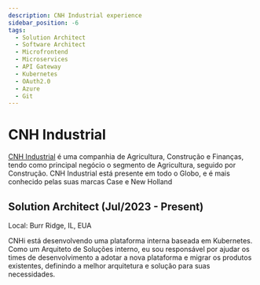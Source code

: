 ```yaml
---
description: CNH Industrial experience
sidebar_position: -6
tags:
  - Solution Architect
  - Software Architect
  - Microfrontend
  - Microservices
  - API Gateway
  - Kubernetes
  - OAuth2.0
  - Azure
  - Git
---
```


# CNH Industrial

[CNH Industrial](https://www.cnhindustrial.com/) é uma companhia de Agricultura, Construção e Finanças, tendo como principal negócio o segmento de Agricultura, seguido por Construção.
CNH Industrial está presente em todo o Globo, e é mais conhecido pelas suas marcas Case e New Holland

## Solution Architect (Jul/2023 - Present)

Local: Burr Ridge, IL, EUA

CNHi está desenvolvendo uma plataforma interna baseada em Kubernetes. Como um Arquiteto de Soluções interno, eu sou responsável por ajudar os times de desenvolvimento a adotar a nova plataforma e migrar os produtos existentes, definindo a melhor arquitetura e solução para suas necessidades.
